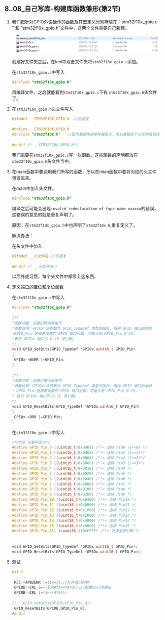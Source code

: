## 8..08_自己写库-构建库函数雏形(第2节)

1. 我们把针对GPIO外设操作的函数及其宏定义分别存放在 “ stm32f10x_gpio.c ” 和 “stm32f10x_gpio.h”文件中，这两个文件需要自己新建。

   ![](pic/29.png)

   创建好文件夹之后，在keil中双击文件夹将`stm32f10x_gpio.c`添加。

   在`stm32f10x_gpio.c`中写入

   ```c
   #include "stm32f10x_gpio.h"
   ```

   再编译文件，之后就能看到`stm32f10x_gpio.c`下有	`stm32f10x_gpio.h`头文件了。

2. 在`stm32f10x_gpio.h`头文件写入

   ```c
   #ifndef __STM32F10X_GPIO_H  //防重复
   
   #define __STM32F10X_GPIO_H
   #include "stm32f10x.h"   //因为要使用到寄存器定义，所以要把这个头文件给包含进来。
   
   #endif /* __STM32F10X_GPIO_H*/
   
   ```

   我们需要在`stm32f10x_gpio.c`写一些函数，这些函数的声明都放在`stm32f10x_gpio.h`头文件当中。

3. 在main函数中要调用我们所写的函数，所以在mian函数中要将对应的头文件包含进来。

   在main中加入头文件。

   ```c
   #include "stm32f10x_gpio.h"
   ```

   编译之后可能会出现`invalid redeclaration of type name xxxxxx`的错误，这错误的意思的就是重复声明了。

   原因：在`stm32f10x_gpio.h`中也声明了`stm32f10x.h`,重复定义了。

   解决办法：

   在头文件中加入

   ```c
   #ifndef __头文件名 //防重复
   
   #endif /* __头文件名*/
   ```

   以后养成习惯，每个头文件中都写上这东西。

4. 定义端口的置位和复位函数

   在`stm32f10x_gpio.c`中写入

   ```c++
   #include "stm32f10x_gpio.h"
   
   /**
   *函数功能：设置引脚为高电平
   *参数说明：GPIOx:该参数为 GPIO_TypeDef 类型的指针，指向 GPIO 端口的地址
   *GPIO_Pin:选择要设置的 GPIO 端口引脚，可输入宏 GPIO_Pin_0-15，
   *表示 GPIOx 端口的 0-15 号引脚。
   */
   void GPIO_SetBits(GPIO_TypeDef *GPIOx,uint16_t GPIO_Pin)
   {
   	GPIOx->BSRR |=GPIO_Pin;
   }
   
   /**
   *函数功能：设置引脚为低电平
   *参数说明：GPIOx:该参数为 GPIO_TypeDef 类型的指针，指向 GPIO 端口的地址
   * GPIO_Pin:选择要设置的 GPIO 端口引脚，可输入宏 GPIO_Pin_0-15，
   * 表示 GPIOx 端口的 0-15 号引脚。
   */
   void GPIO_ResetBits(GPIO_TypeDef *GPIOx,uint16_t GPIO_Pin)
   {
   	GPIOx->BRR |=GPIO_Pin;
   }
   
   ```

   在`stm32f10x_gpio.h`中写入

   ```c
   /*GPIO 引脚号定义*/
   #define GPIO_Pin_0 ((uint16_t)0x0001) /*!< 选择 Pin0 (1<<0) */
   #define GPIO_Pin_1 ((uint16_t)0x0002) /*!< 选择 Pin1 (1<<1)*/
   #define GPIO_Pin_2 ((uint16_t)0x0004) /*!< 选择 Pin2 (1<<2)*/
   #define GPIO_Pin_3 ((uint16_t)0x0008) /*!< 选择 Pin3 (1<<3)*/
   #define GPIO_Pin_4 ((uint16_t)0x0010) /*!< 选择 Pin4 */
   #define GPIO_Pin_5 ((uint16_t)0x0020) /*!< 选择 Pin5 */
   #define GPIO_Pin_6 ((uint16_t)0x0040) /*!< 选择 Pin6 */
   #define GPIO_Pin_7 ((uint16_t)0x0080) /*!< 选择 Pin7 */
   #define GPIO_Pin_8 ((uint16_t)0x0100) /*!< 选择 Pin8 */
   #define GPIO_Pin_9 ((uint16_t)0x0200) /*!< 选择 Pin9 */
   #define GPIO_Pin_10 ((uint16_t)0x0400) /*!< 选择 Pin10 */
   #define GPIO_Pin_11 ((uint16_t)0x0800) /*!< 选择 Pin11 */
   #define GPIO_Pin_12 ((uint16_t)0x1000) /*!< 选择 Pin12 */
   #define GPIO_Pin_13 ((uint16_t)0x2000) /*!< 选择 Pin13 */
   #define GPIO_Pin_14 ((uint16_t)0x4000) /*!< 选择 Pin14 */
   #define GPIO_Pin_15 ((uint16_t)0x8000) /*!< 选择 Pin15 */
   #define GPIO_Pin_All ((uint16_t)0xFFFF) /*!< 选择全部引脚 */
   
   
   void GPIO_SetBits(GPIO_TypeDef *GPIOx,uint16_t GPIO_Pin);
   void GPIO_ResetBits(GPIO_TypeDef *GPIOx,uint16_t GPIO_Pin);
   ```

5. 测试

   ```c
   #if 1
   	
   	RCC->APB2ENR |=(1<<3);//打开端口时钟
   	GPIOB->CRL &=~((0x0f)<<(4*0));//配置IO口为输出
   	GPIOB->CRL |=(1<<(4*0));
   	
   //	GPIO_SetBits(GPIOB,GPIO_Pin_0);
   	GPIO_ResetBits(GPIOB,GPIO_Pin_0);
   #endif
   ```
